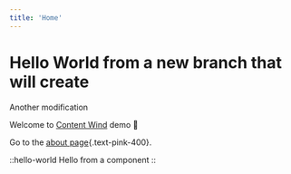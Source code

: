 ```yaml
---
title: 'Home'
---
```


# Hello World from a new branch that will create

Another modification

Welcome to [Content Wind](https://content-wind.nuxt.space) demo :rocket:

Go to the [about page](/about){.text-pink-400}.

::hello-world
Hello from a component
::
